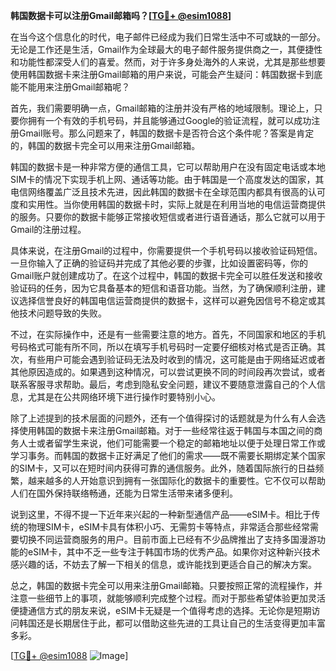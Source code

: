 **韩国数据卡可以注册Gmail邮箱吗？[[TG💪+ @esim1088](https://t.me/s/esim1088)]**

在当今这个信息化的时代，电子邮件已经成为我们日常生活中不可或缺的一部分。无论是工作还是生活，Gmail作为全球最大的电子邮件服务提供商之一，其便捷性和功能性都深受人们的喜爱。然而，对于许多身处海外的人来说，尤其是那些想要使用韩国数据卡来注册Gmail邮箱的用户来说，可能会产生疑问：韩国数据卡到底能不能用来注册Gmail邮箱呢？

首先，我们需要明确一点，Gmail邮箱的注册并没有严格的地域限制。理论上，只要你拥有一个有效的手机号码，并且能够通过Google的验证流程，就可以成功注册Gmail账号。那么问题来了，韩国的数据卡是否符合这个条件呢？答案是肯定的，韩国的数据卡完全可以用来注册Gmail邮箱。

韩国的数据卡是一种非常方便的通信工具，它可以帮助用户在没有固定电话或本地SIM卡的情况下实现手机上网、通话等功能。由于韩国是一个高度发达的国家，其电信网络覆盖广泛且技术先进，因此韩国的数据卡在全球范围内都具有很高的认可度和实用性。当你使用韩国的数据卡时，实际上就是在利用当地的电信运营商提供的服务。只要你的数据卡能够正常接收短信或者进行语音通话，那么它就可以用于Gmail的注册过程。

具体来说，在注册Gmail的过程中，你需要提供一个手机号码以接收验证码短信。一旦你输入了正确的验证码并完成了其他必要的步骤，比如设置密码等，你的Gmail账户就创建成功了。在这个过程中，韩国的数据卡完全可以胜任发送和接收验证码的任务，因为它具备基本的短信和语音功能。当然，为了确保顺利注册，建议选择信誉良好的韩国电信运营商提供的数据卡，这样可以避免因信号不稳定或其他技术问题导致的失败。

不过，在实际操作中，还是有一些需要注意的地方。首先，不同国家和地区的手机号码格式可能有所不同，所以在填写手机号码时一定要仔细核对格式是否正确。其次，有些用户可能会遇到验证码无法及时收到的情况，这可能是由于网络延迟或者其他原因造成的。如果遇到这种情况，可以尝试更换不同的时间段再次尝试，或者联系客服寻求帮助。最后，考虑到隐私安全问题，建议不要随意泄露自己的个人信息，尤其是在公共网络环境下进行操作时要特别小心。

除了上述提到的技术层面的问题外，还有一个值得探讨的话题就是为什么有人会选择使用韩国的数据卡来注册Gmail邮箱。对于一些经常往返于韩国与本国之间的商务人士或者留学生来说，他们可能需要一个稳定的邮箱地址以便于处理日常工作或学习事务。而韩国的数据卡正好满足了他们的需求——既不需要长期绑定某个国家的SIM卡，又可以在短时间内获得可靠的通信服务。此外，随着国际旅行的日益频繁，越来越多的人开始意识到拥有一张国际化的数据卡的重要性。它不仅可以帮助人们在国外保持联络畅通，还能为日常生活带来诸多便利。

说到这里，不得不提一下近年来兴起的一种新型通信产品——eSIM卡。相比于传统的物理SIM卡，eSIM卡具有体积小巧、无需剪卡等特点，非常适合那些经常需要切换不同运营商服务的用户。目前市面上已经有不少品牌推出了支持多国漫游功能的eSIM卡，其中不乏一些专注于韩国市场的优秀产品。如果你对这种新兴技术感兴趣的话，不妨去了解一下相关的信息，或许能找到更适合自己的解决方案。

总之，韩国的数据卡完全可以用来注册Gmail邮箱。只要按照正常的流程操作，并注意一些细节上的事项，就能够顺利完成整个过程。而对于那些希望体验更加灵活便捷通信方式的朋友来说，eSIM卡无疑是一个值得考虑的选择。无论你是短期访问韩国还是长期居住于此，都可以借助这些先进的工具让自己的生活变得更加丰富多彩。

[[TG💪+ @esim1088](https://t.me/s/esim1088) ![Image](https://i.postimg.cc/4NQfJmqS/Snipaste-2025-05-13-00-14-12.png)]